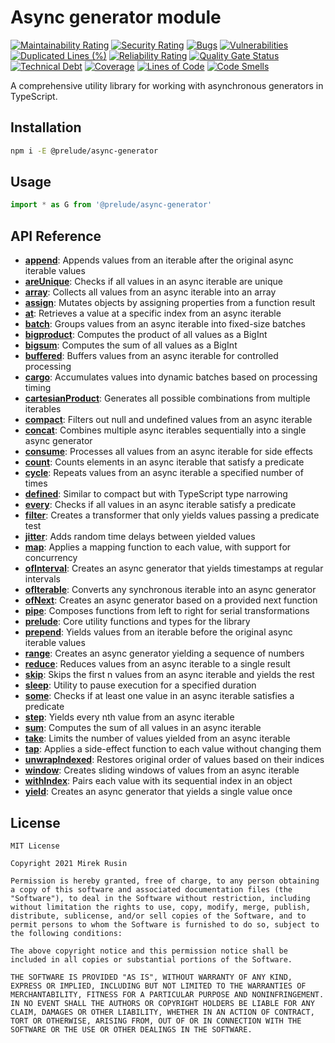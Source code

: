 # Async generator module

[![Maintainability Rating](https://sonarcloud.io/api/project_badges/measure?project=preludejs_async-generator&metric=sqale_rating)](https://sonarcloud.io/summary/new_code?id=preludejs_async-generator)
[![Security Rating](https://sonarcloud.io/api/project_badges/measure?project=preludejs_async-generator&metric=security_rating)](https://sonarcloud.io/summary/new_code?id=preludejs_async-generator)
[![Bugs](https://sonarcloud.io/api/project_badges/measure?project=preludejs_async-generator&metric=bugs)](https://sonarcloud.io/summary/new_code?id=preludejs_async-generator)
[![Vulnerabilities](https://sonarcloud.io/api/project_badges/measure?project=preludejs_async-generator&metric=vulnerabilities)](https://sonarcloud.io/summary/new_code?id=preludejs_async-generator)
[![Duplicated Lines (%)](https://sonarcloud.io/api/project_badges/measure?project=preludejs_async-generator&metric=duplicated_lines_density)](https://sonarcloud.io/summary/new_code?id=preludejs_async-generator)
[![Reliability Rating](https://sonarcloud.io/api/project_badges/measure?project=preludejs_async-generator&metric=reliability_rating)](https://sonarcloud.io/summary/new_code?id=preludejs_async-generator)
[![Quality Gate Status](https://sonarcloud.io/api/project_badges/measure?project=preludejs_async-generator&metric=alert_status)](https://sonarcloud.io/summary/new_code?id=preludejs_async-generator)
[![Technical Debt](https://sonarcloud.io/api/project_badges/measure?project=preludejs_async-generator&metric=sqale_index)](https://sonarcloud.io/summary/new_code?id=preludejs_async-generator)
[![Coverage](https://sonarcloud.io/api/project_badges/measure?project=preludejs_async-generator&metric=coverage)](https://sonarcloud.io/summary/new_code?id=preludejs_async-generator)
[![Lines of Code](https://sonarcloud.io/api/project_badges/measure?project=preludejs_async-generator&metric=ncloc)](https://sonarcloud.io/summary/new_code?id=preludejs_async-generator)
[![Code Smells](https://sonarcloud.io/api/project_badges/measure?project=preludejs_async-generator&metric=code_smells)](https://sonarcloud.io/summary/new_code?id=preludejs_async-generator)

A comprehensive utility library for working with asynchronous generators in TypeScript.

## Installation

```bash
npm i -E @prelude/async-generator
```

## Usage

```ts
import * as G from '@prelude/async-generator'
```

## API Reference

- **[append](src/append.ts)**: Appends values from an iterable after the original async iterable values
- **[areUnique](src/are-unique.ts)**: Checks if all values in an async iterable are unique
- **[array](src/array.ts)**: Collects all values from an async iterable into an array
- **[assign](src/assign.ts)**: Mutates objects by assigning properties from a function result
- **[at](src/at.ts)**: Retrieves a value at a specific index from an async iterable
- **[batch](src/batch.ts)**: Groups values from an async iterable into fixed-size batches
- **[bigproduct](src/bigproduct.ts)**: Computes the product of all values as a BigInt
- **[bigsum](src/bigsum.ts)**: Computes the sum of all values as a BigInt
- **[buffered](src/buffered.ts)**: Buffers values from an async iterable for controlled processing
- **[cargo](src/cargo.ts)**: Accumulates values into dynamic batches based on processing timing
- **[cartesianProduct](src/cartesian-product.ts)**: Generates all possible combinations from multiple iterables
- **[compact](src/compact.ts)**: Filters out null and undefined values from an async iterable
- **[concat](src/concat.ts)**: Combines multiple async iterables sequentially into a single async generator
- **[consume](src/consume.ts)**: Processes all values from an async iterable for side effects
- **[count](src/count.ts)**: Counts elements in an async iterable that satisfy a predicate
- **[cycle](src/cycle.ts)**: Repeats values from an async iterable a specified number of times
- **[defined](src/defined.ts)**: Similar to compact but with TypeScript type narrowing
- **[every](src/every.ts)**: Checks if all values in an async iterable satisfy a predicate
- **[filter](src/filter.ts)**: Creates a transformer that only yields values passing a predicate test
- **[jitter](src/jitter.ts)**: Adds random time delays between yielded values
- **[map](src/map.ts)**: Applies a mapping function to each value, with support for concurrency
- **[ofInterval](src/of-interval.ts)**: Creates an async generator that yields timestamps at regular intervals
- **[ofIterable](src/of-iterable.ts)**: Converts any synchronous iterable into an async generator
- **[ofNext](src/of-next.ts)**: Creates an async generator based on a provided next function
- **[pipe](src/pipe.ts)**: Composes functions from left to right for serial transformations
- **[prelude](src/prelude.ts)**: Core utility functions and types for the library
- **[prepend](src/prepend.ts)**: Yields values from an iterable before the original async iterable values
- **[range](src/range.ts)**: Creates an async generator yielding a sequence of numbers
- **[reduce](src/reduce.ts)**: Reduces values from an async iterable to a single result
- **[skip](src/skip.ts)**: Skips the first n values from an async iterable and yields the rest
- **[sleep](src/sleep.ts)**: Utility to pause execution for a specified duration
- **[some](src/some.ts)**: Checks if at least one value in an async iterable satisfies a predicate
- **[step](src/step.ts)**: Yields every nth value from an async iterable
- **[sum](src/sum.ts)**: Computes the sum of all values in an async iterable
- **[take](src/take.ts)**: Limits the number of values yielded from an async iterable
- **[tap](src/tap.ts)**: Applies a side-effect function to each value without changing them
- **[unwrapIndexed](src/unwrap-indexed.ts)**: Restores original order of values based on their indices
- **[window](src/window.ts)**: Creates sliding windows of values from an async iterable
- **[withIndex](src/with-index.ts)**: Pairs each value with its sequential index in an object
- **[yield](src/yield.ts)**: Creates an async generator that yields a single value once

## License

```
MIT License

Copyright 2021 Mirek Rusin

Permission is hereby granted, free of charge, to any person obtaining a copy of this software and associated documentation files (the "Software"), to deal in the Software without restriction, including without limitation the rights to use, copy, modify, merge, publish, distribute, sublicense, and/or sell copies of the Software, and to permit persons to whom the Software is furnished to do so, subject to the following conditions:

The above copyright notice and this permission notice shall be included in all copies or substantial portions of the Software.

THE SOFTWARE IS PROVIDED "AS IS", WITHOUT WARRANTY OF ANY KIND, EXPRESS OR IMPLIED, INCLUDING BUT NOT LIMITED TO THE WARRANTIES OF MERCHANTABILITY, FITNESS FOR A PARTICULAR PURPOSE AND NONINFRINGEMENT. IN NO EVENT SHALL THE AUTHORS OR COPYRIGHT HOLDERS BE LIABLE FOR ANY CLAIM, DAMAGES OR OTHER LIABILITY, WHETHER IN AN ACTION OF CONTRACT, TORT OR OTHERWISE, ARISING FROM, OUT OF OR IN CONNECTION WITH THE SOFTWARE OR THE USE OR OTHER DEALINGS IN THE SOFTWARE.
```
